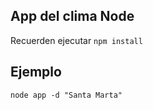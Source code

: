 ## App del clima Node

Recuerden ejecutar ```npm install```

## Ejemplo
```
node app -d "Santa Marta"
```
